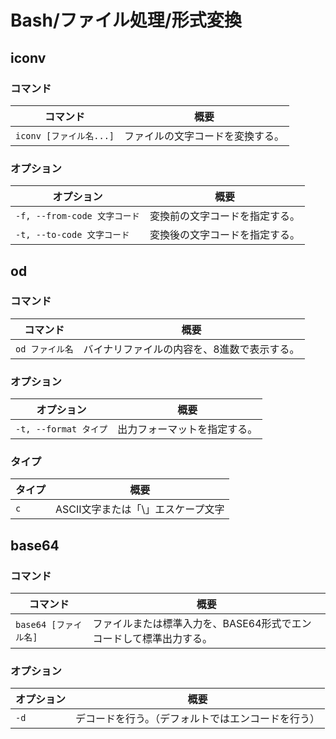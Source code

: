 # Bash/ファイル処理/形式変換

## iconv

### コマンド

|コマンド|概要|
|---|---|
|`iconv [ファイル名...]`|ファイルの文字コードを変換する。|

### オプション

| オプション                   | 概要                           |
| ---------------------------- | ------------------------------ |
| `-f, --from-code 文字コード` | 変換前の文字コードを指定する。 |
| `-t, --to-code 文字コード`   | 変換後の文字コードを指定する。 |

## od

### コマンド

|コマンド|概要|
|---|---|
|`od ファイル名`|バイナリファイルの内容を、8進数で表示する。|

### オプション

| オプション            | 概要                         |
| --------------------- | ---------------------------- |
| `-t, --format タイプ` | 出力フォーマットを指定する。 |

### タイプ

| タイプ | 概要                               |
| ------ | ---------------------------------- |
| `c`    | ASCII文字または「\」エスケープ文字 |

## base64

### コマンド

|コマンド|概要|
|---|---|
|`base64 [ファイル名]`|ファイルまたは標準入力を、BASE64形式でエンコードして標準出力する。|

### オプション

| オプション | 概要                                               |
| ---------- | -------------------------------------------------- |
| `-d`       | デコードを行う。（デフォルトではエンコードを行う） |
